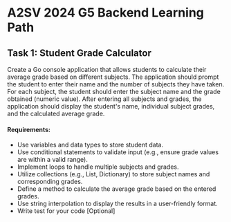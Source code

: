 # A2SV 2024 G5 Backend Learning Path

## Task 1: Student Grade Calculator

Create a Go console application that allows students to calculate their average grade based on different subjects. The application should prompt the student to enter their name and the number of subjects they have taken. For each subject, the student should enter the subject name and the grade obtained (numeric value). After entering all subjects and grades, the application should display the student's name, individual subject grades, and the calculated average grade.

#### Requirements:

- Use variables and data types to store student data.
- Use conditional statements to validate input (e.g., ensure grade values are within a valid range).
- Implement loops to handle multiple subjects and grades.
- Utilize collections (e.g., List, Dictionary) to store subject names and corresponding grades.
- Define a method to calculate the average grade based on the entered grades.
- Use string interpolation to display the results in a user-friendly format.
- Write test for your code [Optional]
